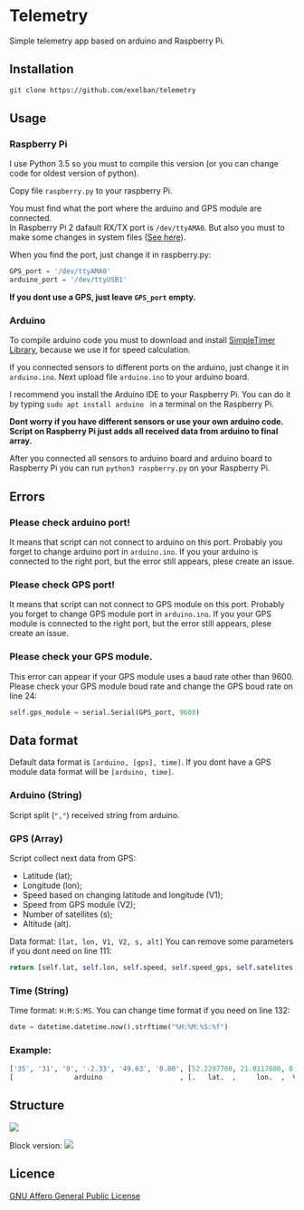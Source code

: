 # Telemetry
Simple telemetry app based on arduino and Raspberry Pi.

## Installation
```sh
git clone https://github.com/exelban/telemetry
```

## Usage
### Raspberry Pi
I use Python 3.5 so you must to compile this version (or you can change code for oldest version of python).

Copy file ```raspberry.py``` to your raspberry Pi.

You must find what the port where the arduino and GPS module are connected.<br />
In Raspberry Pi 2 dafault RX/TX port is ```/dev/ttyAMA0```. But also you must to make some changes in system files ([See here](https://learn.adafruit.com/adafruit-ultimate-gps-on-the-raspberry-pi?view=all)).

When you find the port, just change it in raspberry.py:
```python
GPS_port = '/dev/ttyAMA0'
arduino_port = '/dev/ttyUSB1'
```

**If you dont use a GPS, just leave ```GPS_port``` empty.**

### Arduino
To compile arduino code you must to download and install [SimpleTimer Library](http://playground.arduino.cc/Code/SimpleTimer), because we use it for speed calculation.

If you connected sensors to different ports on the arduino, just change it in ```arduino.ino```.
Next upload file ```arduino.ino``` to your arduino board.

I recommend you install the Arduino IDE to your Raspberry Pi. You can do it by typing ```sudo apt install arduino ``` in a terminal on the Raspberry Pi.

**Dont worry if you have different sensors or use your own arduino code. Script on Raspberry Pi just adds all received data from arduino to final array.**

After you connected all sensors to arduino board and arduino board to Raspberry Pi you can run ```python3 raspberry.py``` on your Raspberry Pi.

## Errors
### Please check arduino port!
It means that script can not connect to arduino on this port. Probably you forget to change arduino port in ```arduino.ino```.
If you your arduino is connected to the right port, but the error still appears, plese create an issue.

### Please check GPS port!
It means that script can not connect to GPS module on this port. Probably you forget to change GPS module port in ```arduino.ino```.
If you your GPS module is connected to the right port, but the error still appears, plese create an issue.

### Please check your GPS module.
This error can appear if your GPS module uses a baud rate other than 9600. Please check your GPS module boud rate and change the GPS boud rate on line 24: 
```python
self.gps_module = serial.Serial(GPS_port, 9600)
```

## Data format
Default data format is ```[arduino, [gps], time]```.
If you dont have a GPS module data format will be ```[arduino, time]```.

### Arduino (String)
Script split (```","```) received string from arduino.

### GPS (Array)
Script collect next data from GPS:
  - Latitude (lat);
  - Longitude (lon);
  - Speed based on changing latitude and longitude (V1);
  - Speed from GPS module (V2);
  - Number of satellites (s);
  - Altitude (alt).
  
Data format: ```[lat, lon, V1, V2, s, alt]```
You can remove some parameters if you dont need on line 111: 
```python
return [self.lat, self.lon, self.speed, self.speed_gps, self.satelites, self.altitude]
```

### Time (String)
Time format: ```H:M:S:MS```.
You can change time format if you need on line 132: 
```python
date = datetime.datetime.now().strftime("%H:%M:%S:%f")
```

### Example:
```python
['35', '31', '0', '-2.33', '49.63', '0.00', [52.2297700, 21.0117800, 0.00, 0.00, 7, 137], '17:22:53:208957']
[               arduino                   , [.   lat.  ,     lon.  ,  V1 ,  V2 , s, alt],        TIME      ]
```

## Structure
![](https://s3.eu-central-1.amazonaws.com/serhiy/Github_repo/telemetry_schemat_1.png) 

Block version:
![](https://s3.eu-central-1.amazonaws.com/serhiy/Github_repo/telemetry_schemat_2.png) 

## Licence
[GNU Affero General Public License](https://github.com/exelban/telemetry/blob/master/LICENSE)
